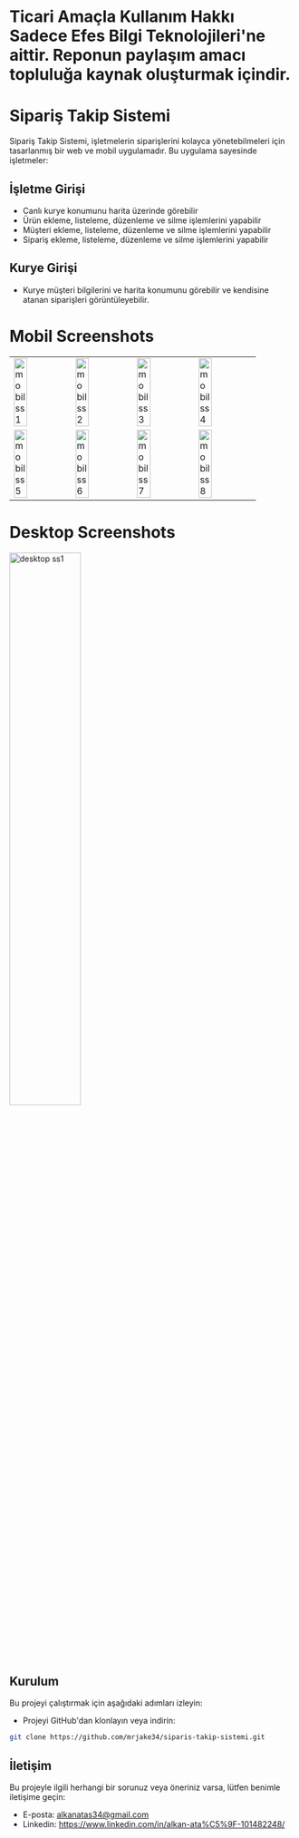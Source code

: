 # Ticari Amaçla Kullanım Hakkı Sadece Efes Bilgi Teknolojileri'ne aittir. Reponun paylaşım amacı topluluğa kaynak oluşturmak içindir.

# Sipariş Takip Sistemi

Sipariş Takip Sistemi, işletmelerin siparişlerini kolayca yönetebilmeleri için tasarlanmış bir web ve mobil uygulamadır. Bu uygulama sayesinde işletmeler:

## İşletme Girişi
- Canlı kurye konumunu harita üzerinde görebilir
- Ürün ekleme, listeleme, düzenleme ve silme işlemlerini yapabilir
- Müşteri ekleme, listeleme, düzenleme ve silme işlemlerini yapabilir
- Sipariş ekleme, listeleme, düzenleme ve silme işlemlerini yapabilir
## Kurye Girişi
- Kurye müşteri bilgilerini ve harita konumunu görebilir ve kendisine atanan siparişleri görüntüleyebilir.

# Mobil Screenshots

<table>
  <tr>
    <td><img alt="mobil ss1" src="https://github.com/mrjake34/siparis_takip_sistemi_pro/assets/121731273/d986131d-64c7-4de0-bf08-705fda423369" width ="50%" height="50%"></td>
    <td><img alt="mobil ss2" src="https://github.com/mrjake34/siparis_takip_sistemi_pro/assets/121731273/754c0c5a-7c50-4cff-9f82-51082900d35e" width ="50%" height="50%"></td>
    <td><img alt="mobil ss3" src="https://github.com/mrjake34/siparis_takip_sistemi_pro/assets/121731273/8fb3a610-7f7c-4d58-8923-2741dc2244cf" width ="50%" height="50%"></td>
    <td><img alt="mobil ss4" src="https://github.com/mrjake34/siparis_takip_sistemi_pro/assets/121731273/adee0daf-4c69-4152-913a-85d2b1e9053a" width ="50%" height="50%"></td>
  </tr>
  <tr>
    <td><img alt="mobil ss5" src="https://github.com/mrjake34/siparis_takip_sistemi_pro/assets/121731273/4887a77a-a78f-4fb2-a332-16ee3cf89511" width ="50%" height="50%"></td>
    <td><img alt="mobil ss6" src="https://github.com/mrjake34/siparis_takip_sistemi_pro/assets/121731273/f26f144f-e605-4a20-aed1-fb0e7002b8f7" width ="50%" height="50%"></td>
    <td><img alt="mobil ss7" src="https://github.com/mrjake34/siparis_takip_sistemi_pro/assets/121731273/b075360b-7f1c-4665-98c0-56ab7964defb" width ="50%" height="50%"></td>
    <td><img alt="mobil ss8" src="https://github.com/mrjake34/siparis_takip_sistemi_pro/assets/121731273/4aadafed-38f4-4d91-9d4f-d9f457204945" width ="50%" height="50%"></td>
  </tr>
</table>



# Desktop Screenshots
<picture>
<img alt="desktop ss1" src="https://github.com/mrjake34/siparis_takip_sistemi_pro/assets/121731273/7f0095c7-6e26-4e49-aa59-3346601a164c" width ="50%" height="50%">
</picture>

## Kurulum

Bu projeyi çalıştırmak için aşağıdaki adımları izleyin:

- Projeyi GitHub'dan klonlayın veya indirin:

```bash
git clone https://github.com/mrjake34/siparis-takip-sistemi.git
```

## İletişim

Bu projeyle ilgili herhangi bir sorunuz veya öneriniz varsa, lütfen benimle iletişime geçin:

- E-posta: alkanatas34@gmail.com
- Linkedin: https://www.linkedin.com/in/alkan-ata%C5%9F-101482248/

